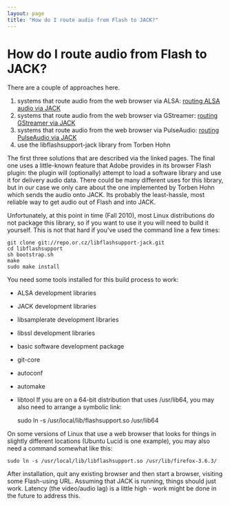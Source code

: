 ```yaml
---
layout: page
title: "How do I route audio from Flash to JACK?"
---
```


# How do I route audio from Flash to JACK?

There are a couple of approaches here.

  1. systems that route audio from the web browser via ALSA:
  [routing ALSA audio via JACK](routing_alsa.html)
  2. systems that route audio from the web browser via GStreamer:
  [routing GStreamer via JACK](gstreamer_via_jack.html)
  3. systems that route audio from the web browser via PulseAudio:
  [routing PulseAudio via JACK](pulseaudio_and_jack.html)
  4. use the libflashsupport-jack library from Torben Hohn 

The first three solutions that are described via the linked pages. The final
one uses a little-known feature that Adobe provides in its browser Flash
plugin: the plugin will (optionally) attempt to load a software library and
use it for delivery audio data. There could be many different uses for this
library, but in our case we only care about the one implemented by Torben Hohn
which sends the audio onto JACK. Its probably the least-hassle, most reliable
way to get audio out of Flash and into JACK.

Unfortunately, at this point in time (Fall 2010), most Linux distributions do
not package this library, so if you want to use it you will need to build it
yourself. This is not that hard if you've used the command line a few times:

    
    
    git clone git://repo.or.cz/libflashsupport-jack.git
    cd libflashsupport
    sh bootstrap.sh
    make
    sudo make install
    

You need some tools installed for this build process to work:

  * ALSA development libraries 
  * JACK development libraries 
  * libsamplerate development libraries 
  * libssl development libraries 
  * basic software development package 
  * git-core 
  * autoconf 
  * automake 
  * libtool 
If you are on a 64-bit distribution that uses /usr/lib64, you may also need to
arrange a symbolic link:

    
    
    sudo ln -s /usr/local/lib/flashsupport.so /usr/lib64
    

On some versions of Linux that use a web browser that looks for things in
slightly different locations (Ubuntu Lucid is one example), you may also need
a command somewhat like this:

    
    
    sudo ln -s /usr/local/lib/libflashsupport.so /usr/lib/firefox-3.6.3/
    

After installation, quit any existing browser and then start a browser,
visiting some Flash-using URL. Assuming that JACK is running, things should
just work. Latency (the video/audio lag) is a little high - work might be done
in the future to address this.


